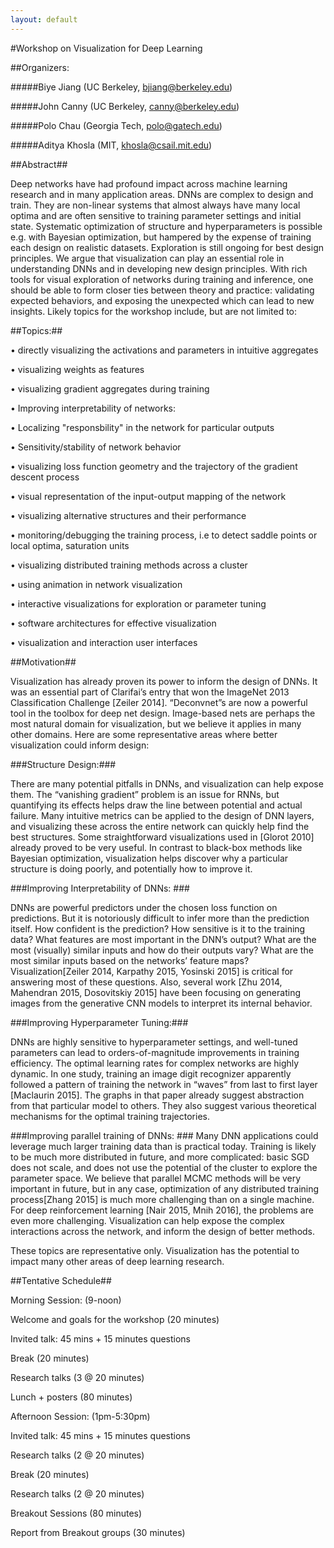 ```yaml
---
layout: default
---
```


#Workshop on Visualization for Deep Learning

##Organizers:

#####Biye Jiang (UC Berkeley, bjiang@berkeley.edu)
	
#####John Canny (UC Berkeley, canny@berkeley.edu)

#####Polo Chau (Georgia Tech, polo@gatech.edu)

#####Aditya Khosla (MIT, khosla@csail.mit.edu)

##Abstract##

Deep networks have had profound impact across machine learning research and in many application areas. DNNs are complex to design and train. They are non-linear systems that almost always have many local optima and are often sensitive to training parameter settings and initial state. Systematic optimization of structure and hyperparameters is possible e.g. with Bayesian optimization, but hampered by the expense of training each design on realistic datasets. Exploration is still ongoing for best design principles. We argue that visualization can play an essential role in understanding DNNs and in developing new design principles. With rich tools for visual exploration of networks during training and inference, one should be able to form closer ties between theory and practice: validating expected behaviors, and exposing the unexpected which can lead to new insights. Likely topics for the workshop include, but are not limited to:

##Topics:##

•	directly visualizing the activations and parameters in intuitive aggregates

•	visualizing weights as features

•	visualizing gradient aggregates during training

•	Improving interpretability of networks:

•	Localizing "responsbility" in the network for particular outputs

•	Sensitivity/stability of network behavior

•	visualizing loss function geometry and the trajectory of the gradient descent process

•	visual representation of the input-output mapping of the network

•	visualizing alternative structures and their performance

•	monitoring/debugging the training process, i.e to detect saddle points or local optima, saturation units

•	visualizing distributed training methods across a cluster

•	using animation in network visualization

•	interactive visualizations for exploration or parameter tuning

•	software architectures for effective visualization

•	visualization and interaction user interfaces



##Motivation##

Visualization has already proven its power to inform the design of DNNs. It was an essential part of Clarifai’s entry that won the ImageNet 2013 Classification Challenge [Zeiler 2014]. “Deconvnet”s are now a powerful tool in the toolbox for deep net design. Image-based nets are perhaps the most natural domain for visualization, but we believe it applies in many other domains. Here are some representative areas where better visualization could inform design:

###Structure Design:###
 
There are many potential pitfalls in DNNs, and visualization can help expose them. The “vanishing gradient” problem is an issue for RNNs, but quantifying its effects helps draw the line between potential and actual failure. Many intuitive metrics can be applied to the design of DNN layers, and visualizing these across the entire network can quickly help find the best structures. Some straightforward visualizations used in [Glorot 2010] already proved to be very useful. In contrast to black-box methods like Bayesian optimization, visualization helps discover why a particular structure is doing poorly, and potentially how to improve it. 

###Improving Interpretability of DNNs: ###

DNNs are powerful predictors under the chosen loss function on predictions. But it is notoriously difficult to infer more than the prediction itself. How confident is the prediction? How sensitive is it to the training data? What features are most important in the DNN’s output?  What are the most (visually) similar inputs and how do their outputs vary? What are the most similar inputs based on the networks’ feature maps? Visualization[Zeiler 2014, Karpathy 2015, Yosinski 2015] is critical for answering most of these questions. Also, several work [Zhu 2014, Mahendran 2015, Dosovitskiy 2015] have been focusing on generating images from the generative CNN models to interpret its internal behavior.
 
###Improving Hyperparameter Tuning:###

 DNNs are highly sensitive to hyperparameter settings, and well-tuned parameters can lead to orders-of-magnitude improvements in training efficiency. The optimal learning rates for complex networks are highly dynamic. In one study, training an image digit recognizer apparently followed a pattern of training the network in “waves” from last to first layer [Maclaurin 2015]. The graphs in that paper already suggest abstraction from that particular model to others. They also suggest various theoretical mechanisms for the optimal training trajectories. 

###Improving parallel training of DNNs: ###
Many DNN applications could leverage much larger training data than is practical today. Training is likely to be much more distributed in future, and more complicated: basic SGD does not scale, and does not use the potential of the cluster to explore the parameter space. We believe that parallel MCMC methods will be very important in future, but in any case, optimization of any distributed training process[Zhang 2015] is much more challenging than on a single machine. For deep reinforcement learning [Nair 2015, Mnih 2016], the problems are even more challenging. Visualization can help expose the complex interactions across the network, and inform the design of better methods. 

These topics are representative only. Visualization has the potential to impact many other areas of deep learning research. 



##Tentative Schedule##

Morning Session: (9-noon)

Welcome and goals for the workshop (20 minutes)

Invited talk: 45 mins + 15 minutes questions

Break (20 minutes)

Research talks (3 @ 20 minutes)

Lunch + posters (80 minutes)

Afternoon Session: (1pm-5:30pm)

Invited talk: 45 mins + 15 minutes questions

Research talks (2 @ 20 minutes)

Break (20 minutes)

Research talks (2 @ 20 minutes)

Breakout Sessions (80 minutes)

Report from Breakout groups (30 minutes)
